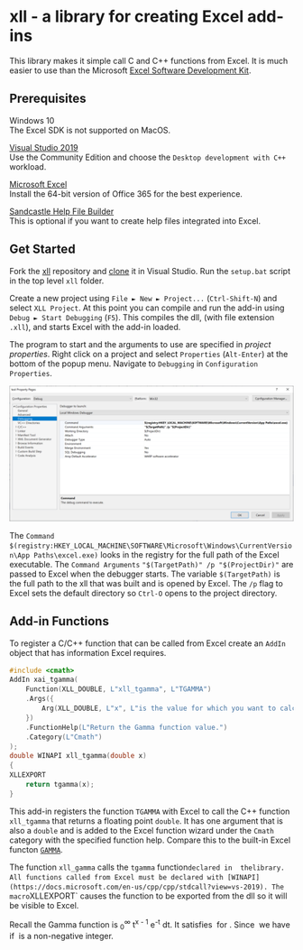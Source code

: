 ﻿# xll - a library for creating Excel add-ins

This library makes it simple call C and C++ functions from Excel.
It is much easier to use than the Microsoft
[Excel Software Development Kit](https://docs.microsoft.com/en-us/office/client-developer/excel/welcome-to-the-excel-software-development-kit).

## Prerequisites

Windows 10  
  The Excel SDK is not supported on MacOS.

[Visual Studio 2019](https://visualstudio.microsoft.com/)  
  Use the Community Edition and choose the `Desktop development with C++` workload.</dd>

[Microsoft Excel](https://www.microsoft.com/en-us/microsoft-365/excel)  
  Install the 64-bit version of Office 365 for the best experience.

[Sandcastle Help File Builder](https://github.com/EWSoftware/SHFB)  
  This is optional if you want to create help files integrated into Excel.

## Get Started

Fork the [xll](https://github.com/xlladdins/xll) repository and
[clone](https://docs.microsoft.com/en-us/visualstudio/get-started/tutorial-open-project-from-repo)
it in Visual Studio.
Run the `setup.bat` script in the top level `xll` folder.

Create a new project using `File ► New ► Project...` (`Ctrl-Shift-N`) and
select `XLL Project`. At this point you can compile and run the add-in
using `Debug ► Start Debugging` (`F5`). This compiles the dll, (with
file extension `.xll`), and starts Excel with the add-in loaded.

The program to start and the arguments to use are specified in _project properties_.
Right click on a project and select `Properties` (`Alt-Enter`) at the bottom of the 
popup menu.
Navigate to `Debugging` in `Configuration Properties`.

![debug properties](images/debug.png)

The `Command` `$(registry:HKEY_LOCAL_MACHINE\SOFTWARE\Microsoft\Windows\CurrentVersion\App Paths\excel.exe)`
looks in the registry for the full path of the Excel executable.
The `Command Arguments` `"$(TargetPath)" /p "$(ProjectDir)"` are passed to
Excel when the debugger starts. The variable `$(TargetPath)` is the
full path to the xll that was built and is opened by Excel. 
The `/p` flag to Excel sets the
default directory so `Ctrl-O` opens to the project directory.

## Add-in Functions

To register a C/C++ function that can be called from Excel create
an `AddIn` object that has information Excel requires.

```C++
#include <cmath>
AddIn xai_tgamma(
	Function(XLL_DOUBLE, L"xll_tgamma", L"TGAMMA")
	.Args({
		Arg(XLL_DOUBLE, L"x", L"is the value for which you want to calculate Gamma.")
	})
	.FunctionHelp(L"Return the Gamma function value.")
	.Category(L"Cmath")
);
double WINAPI xll_tgamma(double x)
{
XLLEXPORT
	return tgamma(x);
}
```

This add-in registers the function `TGAMMA` with Excel to call the C++ function
`xll_tgamma` that returns a floating point `double`. It has one argument that
is also a `double` and is added to the Excel function wizard under the
`Cmath` category with the specified function help. Compare this to
the built-in Excel functon [`GAMMA`](https://support.microsoft.com/en-us/office/gamma-function-ce1702b1-cf55-471d-8307-f83be0fc5297).

The function `xll_gamma` calls the `tgamma` function` declared in 
the `<cmath>` library. All functions called from Excel must be declared
with [WINAPI](https://docs.microsoft.com/en-us/cpp/cpp/stdcall?view=vs-2019).
The macro `XLLEXPORT` causes the function to be exported
from the dll so it will be visible to Excel.

Recall the Gamma function is 
<math>&Gamma;(x) = &int;<sub>0</sub><sup>&infin;</sup> 
t<sup>x - 1</sup> e<sup>-t</sup>&nbsp;dt</math>. 
It satisfies <math>&Gamma;(x + 1) = x &Gamma;(x)</math>
for <math>x &ge; 0</math>. Since <math>&Gamma;(1) = 1</math> we have
<math>&Gamma(x + 1) = x!</math>
if <math>x</math> is a non-negative integer.